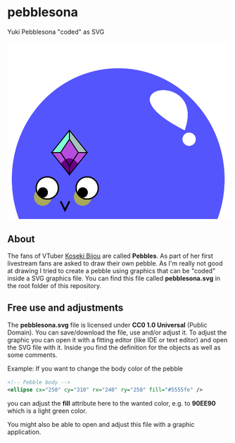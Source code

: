 # pebblesona
Yuki Pebblesona "coded" as SVG

![](pebblesona.svg)

## About

The fans of VTuber [Koseki Bijou](https://twitter.com/kosekibijou) are called **Pebbles**. As part of her first livestream fans are asked to draw their own pebble. As I'm really not good at drawing I tried to create a pebble using graphics that can be "coded" inside a SVG graphics file. You can find this file called **pebblesona.svg** in the root folder of this repository.

## Free use and adjustments

The **pebblesona.svg** file is licensed under **CC0 1.0 Universal** (Public Domain). You can save/download the file, use and/or adjust it. To adjust the graphic you can open it with a fitting editor (like IDE or text editor) and open the SVG file with it. Inside you find the definition for the objects as well as some comments. 

Example:
If you want to change the body color of the pebble
```svg
<!-- Pebble body -->
<ellipse cx="250" cy="310" rx="240" ry="250" fill="#5555fe" />
```
you can adjust the **fill** attribute here to the wanted color, e.g. to **90EE90** which is a light green color. 

You might also be able to open and adjust this file with a graphic application.